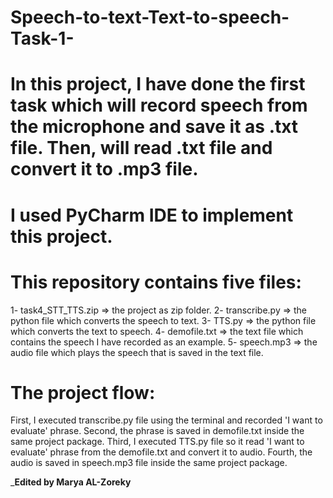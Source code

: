 # Speech-to-text-Text-to-speech-Task-1-

# In this project, I have done the first task which will record speech from the microphone and save it as .txt file. Then, will read .txt file and convert it to .mp3 file. 
# I used PyCharm IDE to implement this project.

# This repository contains five files:
1- task4_STT_TTS.zip => the project as zip folder.
2- transcribe.py => the python file which converts the speech to text.
3- TTS.py => the python file which converts the text to speech.
4- demofile.txt => the text file which contains the speech I have recorded as an example.
5- speech.mp3 => the audio file which plays the speech that is saved in the text file.

# The project flow:
First, I executed transcribe.py file using the terminal and recorded 'I want to evaluate' phrase.
Second, the phrase is saved in demofile.txt inside the same project package.
Third, I executed TTS.py file so it read 'I want to evaluate' phrase from the demofile.txt and convert it to audio.
Fourth, the audio is saved in speech.mp3 file inside the same project package.

_________________________________________________Edited by Marya AL-Zoreky________________________________________________
